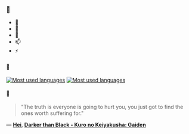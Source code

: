 ### 👋

- 🔭
- 🌱
- 💬
- 📫
- ⚡

#### 🧏

[![Most used languages](https://github-readme-stats-aynah.vercel.app/api/top-langs/?username=aynh&theme=solarized-dark&langs_count=6&layout=compact&hide_title=true)](https://github.com/anuraghazra/github-readme-stats#gh-dark-mode-only)
[![Most used languages](https://github-readme-stats-aynah.vercel.app/api/top-langs/?username=aynh&theme=solarized-light&langs_count=6&layout=compact&hide_title=true)](https://github.com/anuraghazra/github-readme-stats#gh-light-mode-only)

#### 💬

> "The truth is everyone is going to hurt you, you just got to find the ones worth suffering for."

&mdash; [**Hei**](https://myanimelist.net/character.php?q=Hei&cat=character), [**Darker than Black - Kuro no Keiyakusha: Gaiden**](https://myanimelist.net/search/all?q=Darker%20than%20Black%20-%20Kuro%20no%20Keiyakusha%3A%20Gaiden&cat=all)
